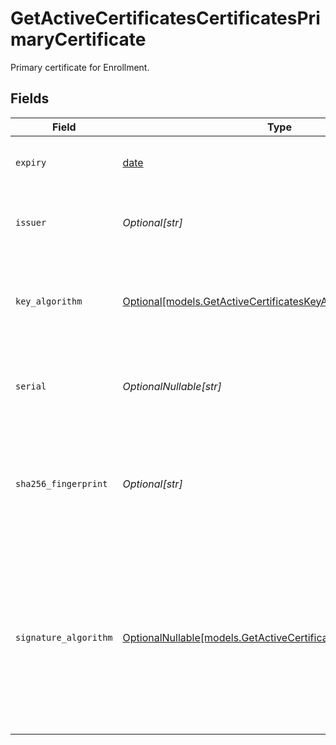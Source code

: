 # GetActiveCertificatesCertificatesPrimaryCertificate

Primary certificate for Enrollment.


## Fields

| Field                                                                                                                                                  | Type                                                                                                                                                   | Required                                                                                                                                               | Description                                                                                                                                            |
| ------------------------------------------------------------------------------------------------------------------------------------------------------ | ------------------------------------------------------------------------------------------------------------------------------------------------------ | ------------------------------------------------------------------------------------------------------------------------------------------------------ | ------------------------------------------------------------------------------------------------------------------------------------------------------ |
| `expiry`                                                                                                                                               | [date](https://docs.python.org/3/library/datetime.html#date-objects)                                                                                   | :heavy_minus_sign:                                                                                                                                     | The expiration date for the certificate.                                                                                                               |
| `issuer`                                                                                                                                               | *Optional[str]*                                                                                                                                        | :heavy_minus_sign:                                                                                                                                     | Entity that has verified the certificate's contents.                                                                                                   |
| `key_algorithm`                                                                                                                                        | [Optional[models.GetActiveCertificatesKeyAlgorithm]](../models/getactivecertificateskeyalgorithm.md)                                                   | :heavy_minus_sign:                                                                                                                                     | The key algorithm of the certificate. This is either `ECDSA` or `RSA`.                                                                                 |
| `serial`                                                                                                                                               | *OptionalNullable[str]*                                                                                                                                | :heavy_minus_sign:                                                                                                                                     | Serial number that uniquely identifies each certificate.                                                                                               |
| `sha256_fingerprint`                                                                                                                                   | *Optional[str]*                                                                                                                                        | :heavy_minus_sign:                                                                                                                                     | A digital fingerprint, formatted as 32 pairs of hexadecimal digits separated by ':'.                                                                   |
| `signature_algorithm`                                                                                                                                  | [OptionalNullable[models.GetActiveCertificatesSignatureAlgorithm]](../models/getactivecertificatessignaturealgorithm.md)                               | :heavy_minus_sign:                                                                                                                                     | Indicates the SHA (Secure Hash Algorithm) function. You can use either `SHA-1` for a 160-bit (20-byte) hash or `SHA-256` for a 256-bit (32-byte) hash. |